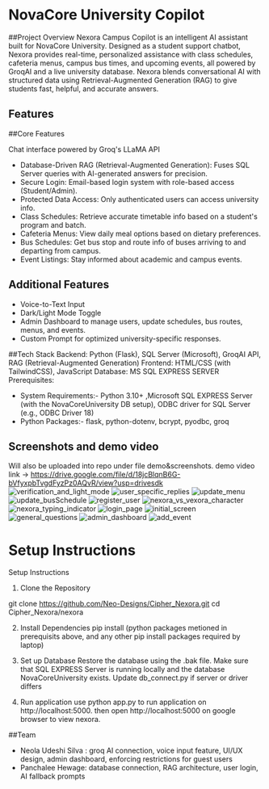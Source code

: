 # NovaCore University Copilot

##Project Overview
Nexora Campus Copilot is an intelligent AI assistant built for NovaCore University. Designed as a student support chatbot, Nexora provides real-time, personalized assistance with class schedules, cafeteria menus, campus bus times, and upcoming events, all powered by GroqAI and a live university database. Nexora blends conversational AI with structured data using Retrieval-Augmented Generation (RAG) to give students fast, helpful, and accurate answers.

## Features
##Core Features

Chat interface powered by Groq's LLaMA API
- Database-Driven RAG (Retrieval-Augmented Generation): Fuses SQL Server queries with AI-generated answers for precision.
- Secure Login: Email-based login system with role-based access (Student/Admin).
- Protected Data Access: Only authenticated users can access university info.
- Class Schedules: Retrieve accurate timetable info based on a student's program and batch.
- Cafeteria Menus: View daily meal options based on dietary preferences.
- Bus Schedules: Get bus stop and route info of buses arriving to and departing from campus.
- Event Listings: Stay informed about academic and campus events.



## Additional Features

- Voice-to-Text Input
- Dark/Light Mode Toggle
- Admin Dashboard to manage users, update schedules, bus routes, menus, and events.
- Custom Prompt for optimized university-specific responses.

##Tech Stack
Backend: Python (Flask), SQL Server (Microsoft), GroqAI API, RAG (Retrieval-Augmented Generation)
Frontend: HTML/CSS (with TailwindCSS), JavaScript
Database: MS SQL EXPRESS SERVER
Prerequisites: 
- System Requirements:- Python 3.10+ ,Microsoft SQL EXPRESS Server (with the NovaCoreUniversity DB setup), ODBC driver for SQL Server (e.g., ODBC Driver 18)
- Python Packages:- flask, python-dotenv, bcrypt, pyodbc, groq

## Screenshots and demo video
Will also be uploaded into repo under file demo&screenshots. demo video link ->  https://drive.google.com/file/d/18jcBlqnB6G-bVfyxpbTvgdFyzPz0AQvR/view?usp=drivesdk
![verification_and_light_mode](https://github.com/user-attachments/assets/1296f348-e27f-42b6-b2e3-8b10e22f973b)
![user_specific_replies](https://github.com/user-attachments/assets/391b49f7-5243-4445-b5c4-f3830f3c7bce)
![update_menu](https://github.com/user-attachments/assets/7fd9ae28-2303-4fed-89be-952c2e82ab98)
![update_busSchedule](https://github.com/user-attachments/assets/23604cc0-8541-4c87-9738-b1377561fa31)
![register_user](https://github.com/user-attachments/assets/8321ac70-236e-45de-9877-cb986dfdf16d)
![nexora_vs_vexora_character](https://github.com/user-attachments/assets/7688ecde-7c9c-4c9d-a239-b3dd0a073d89)
![nexora_typing_indicator](https://github.com/user-attachments/assets/dbfb09a1-8516-4656-894e-6c28fd0a2a00)
![login_page](https://github.com/user-attachments/assets/3caccaa9-0498-4c52-845f-b3ab7d46bf29)
![initial_screen](https://github.com/user-attachments/assets/6c59e262-b472-40ad-b984-56147b999e26)
![general_questions](https://github.com/user-attachments/assets/0fb4efb5-1367-4fe4-b274-062bd7bc11ff)
![admin_dashboard](https://github.com/user-attachments/assets/b0540ab1-ffc9-4819-9c68-537d277ab15c)
![add_event](https://github.com/user-attachments/assets/af643825-0337-4e04-82dc-900e5ad86fbd)


# Setup Instructions
Setup Instructions

1. Clone the Repository

git clone https://github.com/Neo-Designs/Cipher_Nexora.git
cd Cipher_Nexora/nexora

2. Install Dependencies
pip install (python packages metioned in prerequisits above, and any other pip install packages required by laptop)

3. Set up Database 
Restore the database using the .bak file.
Make sure that SQL EXPRESS Server is running locally and the database NovaCoreUniversity exists.
Update db_connect.py if server or driver differs

4. Run application
use python app.py to run application on http://localhost:5000. then open http://localhost:5000 on google browser to view nexora.

##Team
- Neola Udeshi Silva : groq AI connection, voice input feature, UI/UX design, admin dashboard, enforcing restrictions for guest users
- Panchalee Hewage: database connection, RAG architecture, user login, AI fallback prompts
